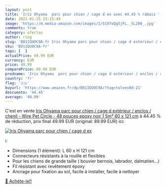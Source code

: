 ```yaml
---
layout: post
title: 'Iris Ohyama  parc pour chien / cage d ex avec 44.45 % rabais '
date: 2021-01-25 23:15:49
image: 'https://m.media-amazon.com/images/I/5197oQg5jFL._SL200_.jpg'
comments: true
category: ofertas
author: ring
slug: 'B01IQUOC9A-fr Iris Ohyama parc pour chien / cage d extérieur / enclos /...'
sku: 'B01IQUOC9A-fr'
tags: [  ]
actualPrice: 49.99 EUR
currency: EUR
price: 49.99
comparePrice: 89.99 EUR
prodname: 'Iris Ohyama  parc pour chien / cage d extérieur / enclos / chenil - Wire Pet Circle - 48 pouces  epoxy  noir  1 5m²  60 x 121 cm'
country: 'fr'
flag: '🇫🇷'
buyurl: 'https://www.amazon.fr/dp/B01IQUOC9A/?tag=tolees0d-21'
descuento: '44.45'
average: '49.99'
---
```


C'est en vente [Iris Ohyama  parc pour chien / cage d extérieur / enclos / chenil - Wire Pet Circle - 48 pouces  epoxy  noir  1 5m²  60 x 121 cm](https://www.amazon.fr/dp/B01IQUOC9A/?tag=tolees0d-21)  à  44.45 % de réduction, prix final  49.99 EUR (original: 89.99 EUR) ici:

[![Iris Ohyama  parc pour chien / cage d ex](https://m.media-amazon.com/images/I/5197oQg5jFL._SL200_.jpg)](https://www.amazon.fr/dp/B01IQUOC9A/?tag=tolees0d-21)

ℹ️:

- Dimensions (1 élément): L 60 x H 121 cm
- Connecteurs résistants à la rouille et flexibles
- Pour les chiens de grande taille ( bouvier bernois, labrador, dalmatien...)
- Fil résistant avec revêtement époxy
- Ancrage pour fixation au sol, facile à installer, facile à nettoyer

[🛒 Achète-le!!](https://www.amazon.fr/dp/B01IQUOC9A/?tag=tolees0d-21)

